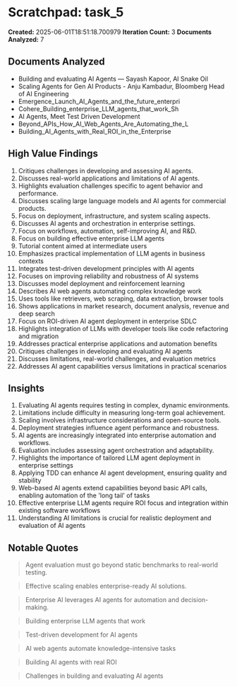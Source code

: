 # Scratchpad: task_5

**Created:** 2025-06-01T18:51:18.700979
**Iteration Count:** 3
**Documents Analyzed:** 7

## Documents Analyzed
- Building and evaluating AI Agents — Sayash Kapoor, AI Snake Oil
- Scaling Agents for Gen AI Products - Anju Kambadur, Bloomberg Head of AI Engineering
- Emergence_Launch_AI_Agents_and_the_future_enterpri
- Cohere_Building_enterprise_LLM_agents_that_work_Sh
- AI Agents, Meet Test Driven Development
- Beyond_APIs_How_AI_Web_Agents_Are_Automating_the_L
- Building_AI_Agents_with_Real_ROI_in_the_Enterprise

## High Value Findings
1. Critiques challenges in developing and assessing AI agents.
2. Discusses real-world applications and limitations of AI agents.
3. Highlights evaluation challenges specific to agent behavior and performance.
4. Discusses scaling large language models and AI agents for commercial products.
5. Focus on deployment, infrastructure, and system scaling aspects.
6. Discusses AI agents and orchestration in enterprise settings.
7. Focus on workflows, automation, self-improving AI, and R&D.
8. Focus on building effective enterprise LLM agents
9. Tutorial content aimed at intermediate users
10. Emphasizes practical implementation of LLM agents in business contexts
11. Integrates test-driven development principles with AI agents
12. Focuses on improving reliability and robustness of AI systems
13. Discusses model deployment and reinforcement learning
14. Describes AI web agents automating complex knowledge work
15. Uses tools like retrievers, web scraping, data extraction, browser tools
16. Shows applications in market research, document analysis, revenue and deep search
17. Focus on ROI-driven AI agent deployment in enterprise SDLC
18. Highlights integration of LLMs with developer tools like code refactoring and migration
19. Addresses practical enterprise applications and automation benefits
20. Critiques challenges in developing and evaluating AI agents
21. Discusses limitations, real-world challenges, and evaluation metrics
22. Addresses AI agent capabilities versus limitations in practical scenarios

## Insights
1. Evaluating AI agents requires testing in complex, dynamic environments.
2. Limitations include difficulty in measuring long-term goal achievement.
3. Scaling involves infrastructure considerations and open-source tools.
4. Deployment strategies influence agent performance and robustness.
5. AI agents are increasingly integrated into enterprise automation and workflows.
6. Evaluation includes assessing agent orchestration and adaptability.
7. Highlights the importance of tailored LLM agent deployment in enterprise settings
8. Applying TDD can enhance AI agent development, ensuring quality and stability
9. Web-based AI agents extend capabilities beyond basic API calls, enabling automation of the 'long tail' of tasks
10. Effective enterprise LLM agents require ROI focus and integration within existing software workflows
11. Understanding AI limitations is crucial for realistic deployment and evaluation of AI agents

## Notable Quotes
> Agent evaluation must go beyond static benchmarks to real-world testing.

> Effective scaling enables enterprise-ready AI solutions.

> Enterprise AI leverages AI agents for automation and decision-making.

> Building enterprise LLM agents that work

> Test-driven development for AI agents

> AI web agents automate knowledge-intensive tasks

> Building AI agents with real ROI

> Challenges in building and evaluating AI agents

